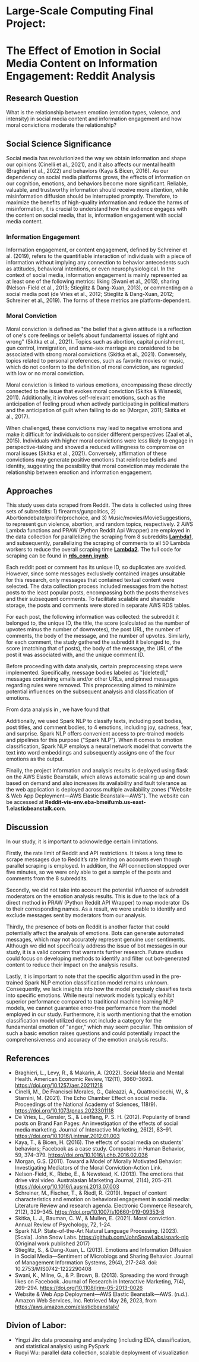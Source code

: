 # Large-Scale Computing Final Project: 
# The Effect of Emotion in Social Media Content on Information Engagement: Reddit Analysis

## Research Question

What is the relationship between emotion (emotion types, valence, and intensity) in social media content and information engagement and how moral convictions moderate the relationship?


## Social Science Significance

Social media has revolutionized the way we obtain information and shape our opinions (Cinelli et al., 2021), and it also affects our mental health (Braghieri et al., 2022) and behaviors (Kaya & Bicen, 2016). As our dependency on social media platforms grows, the effects of information on our cognition, emotions, and behaviors become more significant. Reliable, valuable, and trustworthy information should receive more attention, while misinformation diffusion should be interrupted promptly. Therefore, to maximize the benefits of high-quality information and reduce the harms of misinformation, it is crucial to understand how the audience engages with the content on social media, that is, information engagement with social media content. 

### Information Engagement

Information engagement, or content engagement, defined by Schreiner et al. (2019), refers to the quantifiable interaction of individuals with a piece of information without implying any connection to behavior antecedents such as attitudes, behavioral intentions, or even neurophysiological. In the context of social media, information engagement is mainly represented as at least one of the following metrics: liking (Swani et al., 2013), sharing (Nelson-Field et al., 2013; Stieglitz & Dang-Xuan, 2013), or commenting on a social media post (de Vries et al., 2012; Stieglitz & Dang-Xuan, 2012; Schreiner et al., 2019). The forms of these metrics are platform-dependent.

### Moral Conviction

Moral conviction is defined as "the belief that a given attitude is a reflection of one's core feelings or beliefs about fundamental issues of right and wrong" (Skitka et al., 2021). Topics such as abortion, capital punishment, gun control, immigration, and same-sex marriage are considered to be associated with strong moral convictions (Skitka et al., 2021). Conversely, topics related to personal preferences, such as favorite movies or music, which do not conform to the definition of moral conviction, are regarded with low or no moral conviction.

Moral conviction is linked to various emotions, encompassing those directly connected to the issue that evokes moral conviction (Skitka & Wisneski, 2011). Additionally, it involves self-relevant emotions, such as the anticipation of feeling proud when actively participating in political matters and the anticipation of guilt when failing to do so (Morgan, 2011; Skitka et al., 2017). 

When challenged, these convictions may lead to negative emotions and make it difficult for individuals to consider different perspectives (Zaal et al., 2015). Individuals with higher moral convictions were less likely to engage in perspective-taking and showed a reduced willingness to compromise on moral issues (Skitka et al., 2021). Conversely, affirmation of these convictions may generate positive emotions that reinforce beliefs and identity, suggesting the possibility that moral conviction may moderate the relationship between emotion and information engagement.



## Approaches

This study uses data scraped from Reddit. The data is collected using three sets of subreddits: 1) firearms/gunpolitics, 2) Abortiondebate/prolife/prochoice, and 3) Music/movies/MovieSuggestions, to represent gun violence, abortion, and random topics, respectively. 2 AWS Lambda functions and PRAW (Python Reddit Api Wrapper) are employed in the data collection for parallelizing the scraping from 8 subreddits **[Lambda1](lambda1.py)**, and subsequently, parallelizing the scraping of comments to all 50 Lambda workers to reduce the overall scraping time **[Lambda2](lambda2.py)**. The full code for scraping can be found in **[rds_conn.ipynb](rds_conn.ipynb)**.

Each reddit post or comment has its unique ID, so duplicates are avoided. However, since some messages exclusively contained images unsuitable for this research, only messages that contained textual content were selected. The data collection process included messages from the hottest posts to the least popular posts, encompassing both the posts themselves and their subsequent comments. To facilitate scalable and shareable storage, the posts and comments were stored in separate AWS RDS tables.

For each post, the following information was collected: the subreddit it belonged to, the unique ID, the title, the score (calculated as the number of upvotes minus the number of downvotes), the post URL, the number of comments, the body of the message, and the number of upvotes. Similarly, for each comment, the study gathered the subreddit it belonged to, the score (matching that of posts), the body of the message, the URL of the post it was associated with, and the unique comment ID.

Before proceeding with data analysis, certain preprocessing steps were implemented. Specifically, message bodies labeled as "[deleted]," messages containing emails and/or other URLs, and pinned messages regarding rules were removed. This preprocessing aimed to minimize potential influences on the subsequent analysis and classification of emotions.

From data analysis in **[]()**, we have found that 

Additionally, we used Spark NLP to classify texts, including post bodies, post titles, and comment bodies, to 4 emotions, including joy, sadness, fear, and surprise. Spark NLP offers convenient access to pre-trained models and pipelines for this purpose ("Spark NLP"). When it comes to emotion classification, Spark NLP employs a neural network model that converts the text into word embeddings and subsequently assigns one of the four emotions as the output.

Finally, the project information and analysis results is deployed using flask on the AWS Elastic Beanstalk, which allows automatic scaling up and down based on demand and also increases its availability and fault tolerance as the web application is deployed across multiple availability zones ("Website & Web App Deployment—AWS Elastic Beanstalk—AWS"). The website can be accessed at **Reddit-vis-env.eba-bmeifumb.us-east-1.elasticbeanstalk.com**. 

## Discussion

In our study, it is important to acknowledge certain limitations.

Firstly, the rate limit of Reddit and API restrictions. It takes a long time to scrape messages due to Reddit’s rate limiting on accounts even though parallel scraping is employed. In addition, the API connection stopped over five minutes, so we were only able to get a sample of the posts and comments from the 8 subreddits. 

Secondly, we did not take into account the potential influence of subreddit moderators on the emotion analysis results. This is due to the lack of a direct method in PRAW (Python Reddit API Wrapper) to map moderator IDs to their corresponding names. As a result, we were unable to identify and exclude messages sent by moderators from our analysis.

Thirdly, the presence of bots on Reddit is another factor that could potentially affect the analysis of emotions. Bots can generate automated messages, which may not accurately represent genuine user sentiments. Although we did not specifically address the issue of bot messages in our study, it is a valid concern that warrants further research. Future studies could focus on developing methods to identify and filter out bot-generated content to reduce their impact on the analysis results. 

Lastly, it is important to note that the specific algorithm used in the pre-trained Spark NLP emotion classification model remains unknown. Consequently, we lack insights into how the model precisely classifies texts into specific emotions. While neural network models typically exhibit superior performance compared to traditional machine learning NLP models, we cannot guarantee error-free performance from the model employed in our study. Furthermore, it is worth mentioning that the emotion classification model utilized does not include a category for the fundamental emotion of "anger," which may seem peculiar. This omission of such a basic emotion raises questions and could potentially impact the comprehensiveness and accuracy of the emotion analysis results.


## References
- Braghieri, L., Levy, R., & Makarin, A. (2022). Social Media and Mental Health. American Economic Review, 112(11), 3660–3693. https://doi.org/10.1257/aer.20211218
- Cinelli, M., De Francisci Morales, G., Galeazzi, A., Quattrociocchi, W., & Starnini, M. (2021). The Echo Chamber Effect on social media. Proceedings of the National Academy of Sciences, 118(9). https://doi.org/10.1073/pnas.2023301118
- De Vries, L., Gensler, S., & Leeflang, P. S. H. (2012). Popularity of brand posts on Brand Fan Pages: An investigation of the effects of social media marketing. Journal of Interactive Marketing, 26(2), 83–91. https://doi.org/10.1016/j.intmar.2012.01.003
- Kaya, T., & Bicen, H. (2016). The effects of social media on students’ behaviors; Facebook as a case study. Computers in Human Behavior, 59, 374–379. https://doi.org/10.1016/j.chb.2016.02.036 
- Morgan, G.S. (2011). Toward a Model of Morally Motivated Behavior: Investigating Mediators of the Moral Conviction-Action Link.
- Nelson-Field, K., Riebe, E., & Newstead, K. (2013). The emotions that drive viral video. Australasian Marketing Journal, 21(4), 205–211. https://doi.org/10.1016/j.ausmj.2013.07.003
- Schreiner, M., Fischer, T., & Riedl, R. (2019). Impact of content characteristics and emotion on behavioral engagement in social media: Literature Review and research agenda. Electronic Commerce Research, 21(2), 329–345. https://doi.org/10.1007/s10660-019-09353-8
- Skitka, L. J., Bauman, C. W., & Mullen, E. (2021). Moral conviction. Annual Review of Psychology, 72, 1-24.
- Spark NLP: State-of-the-Art Natural Language Processing. (2023). [Scala]. John Snow Labs. https://github.com/JohnSnowLabs/spark-nlp (Original work published 2017)
- Stieglitz, S., & Dang-Xuan, L. (2013). Emotions and Information Diffusion in Social Media—Sentiment of Microblogs and Sharing Behavior. Journal of Management Information Systems, 29(4), 217-248. doi: 10.2753/MIS0742-1222290408
- Swani, K., Milne, G., & P. Brown, B. (2013). Spreading the word through likes on Facebook. Journal of Research in Interactive Marketing, 7(4), 269–294. https://doi.org/10.1108/jrim-05-2013-0026 
- Website & Web App Deployment—AWS Elastic Beanstalk—AWS. (n.d.). Amazon Web Services, Inc. Retrieved May 26, 2023, from https://aws.amazon.com/elasticbeanstalk/


## Divion of Labor:
- Yingzi Jin: data processing and analyzing (including EDA, classification, and statistical analysis) using PySpark
- Ruoyi Wu: parallel data collection, scalable deployment of visualization

